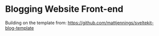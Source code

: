 # Blogging Website Front-end

Building on the template from: https://github.com/mattjennings/sveltekit-blog-template
